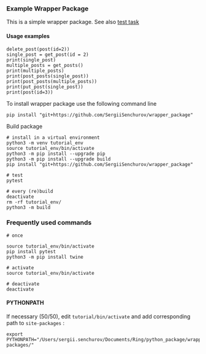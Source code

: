 ### Example Wrapper Package

This is a simple wrapper package. 
See also [test task](https://gist.github.com/yevhenii-nepsha/c225c41fdb10750340d4543d105a2db3)

<!-- You can use
[Github-flavored Markdown](https://guides.github.com/features/mastering-markdown/)
to write your content. -->

#### Usage examples

```
delete_post(post(id=2))
single_post = get_post(id = 2)
print(single_post)
multiple_posts = get_posts()
print(multiple_posts)
print(post_posts(single_post))
print(post_posts(multiple_posts))
print(put_post(single_post))
print(post(id=3))
```

To install wrapper package use the following command line 
```
pip install "git+https://github.com/SergiiSenchurov/wrapper_package"
```

Build package
```
# install in a virtual environment
python3 -m venv tutorial_env   
source tutorial_env/bin/activate
python3 -m pip install --upgrade pip
python3 -m pip install --upgrade build 
pip install "git+https://github.com/SergiiSenchurov/wrapper_package"

# test
pytest

# every (re)build
deactivate
rm -rf tutorial_env/
python3 -m build 
```

### Frequently used commands

```
# once

source tutorial_env/bin/activate  
pip install pytest
python3 -m pip install twine 

# activate
source tutorial_env/bin/activate

# deactivate
deactivate

```

#### PYTHONPATH

If necessary (50/50), edit `tutorial/bin/activate` and add corresponding path to `site-packages` :
```
export PYTHONPATH="/Users/sergii.senchurov/Documents/Ring/python_package/wrapper_package/tutorial_env/lib/python3.10/site-packages/"
```